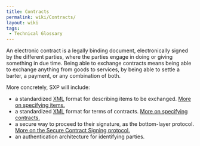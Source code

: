 ```yaml
---
title: Contracts
permalink: wiki/Contracts/
layout: wiki
tags:
 - Technical Glossary
---
```


An electronic contract is a legally binding document, electronically
signed by the different parties, where the parties engage in doing or
giving something in due time. Being able to exchange contracts means
being able to exchange anything from goods to services, by being able to
settle a barter, a payment, or any combination of both.

More concretely, SXP will include:

-   a standardized [XML](/wiki/XML "wikilink") format for describing items to
    be exchanged. [More on
    specifying items.](/wiki/Items_Specification "wikilink")
-   a standardized [XML](/wiki/XML "wikilink") format for terms of contracts.
    [More on specifying contracts.](/wiki/Contracts_Specification "wikilink")
-   a secure way to proceed to their signature, as the
    bottom-layer protocol. [More on the Secure Contract
    Signing protocol.](/wiki/Secure_Contract_Signing_Protocol "wikilink")
-   an authentication architecture for identifying parties.

